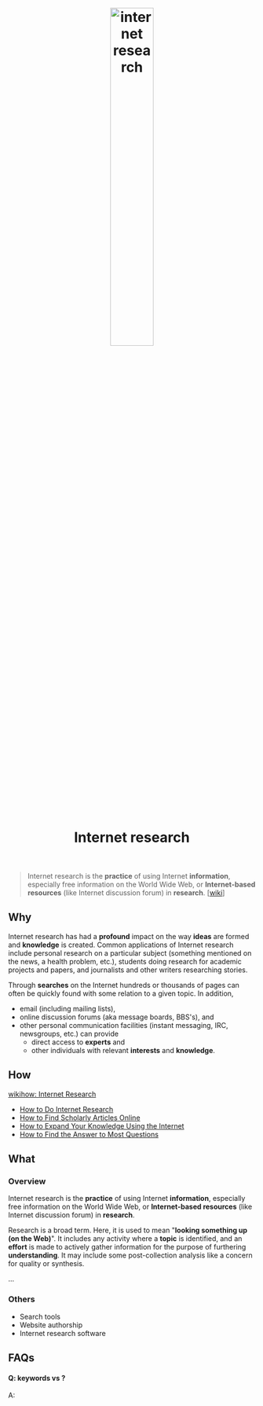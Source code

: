 <h1 align="center">
<br>
	<a href="https://www.wikiwand.com/en/Internet_research#">
  <img src="https://i.imgur.com/a7G7Y0d.png" alt="internet research" width=42%">
  </a>
  <br><br>
Internet research
  <br><br>
</h1>

> Internet research is the **practice** of using Internet **information**, especially free information on the World Wide Web, or **Internet-based resources** (like Internet discussion forum) in **research**. [[wiki](https://www.wikiwand.com/en/Internet_research#)]

## Why 

Internet research has had a **profound** impact on the way **ideas** are formed and **knowledge** is created. Common applications of Internet research include personal research on a particular subject (something mentioned on the news, a health problem, etc.), students doing research for academic projects and papers, and journalists and other writers researching stories.

Through **searches** on the Internet hundreds or thousands of pages can often be quickly found with some relation to a given topic. In addition, 

* email (including mailing lists), 
* online discussion forums (aka message boards, BBS's), and 
* other personal communication facilities (instant messaging, IRC, newsgroups, etc.) can provide 
	* direct access to **experts** and 
	* other individuals with relevant **interests** and **knowledge**.


## How

[wikihow: Internet Research](https://www.wikihow.com/Category:Internet-Research)

* [How to Do Internet Research](https://www.wikihow.com/Do-Internet-Research)
* [How to Find Scholarly Articles Online](https://www.wikihow.com/Find-Scholarly-Articles-Online)
* [How to Expand Your Knowledge Using the Internet](https://www.wikihow.com/Expand-Your-Knowledge-Using-the-Internet)
* [How to Find the Answer to Most Questions](https://www.wikihow.com/Find-the-Answer-to-Most-Questions)


## What 

### Overview

Internet research is the **practice** of using Internet **information**, especially free information on the World Wide Web, or **Internet-based resources** (like Internet discussion forum) in **research**.

Research is a broad term. Here, it is used to mean "**looking something up (on the Web)**". It includes any activity where a **topic** is identified, and an **effort** is made to actively gather information for the purpose of furthering **understanding**. It may include some post-collection analysis like a concern for quality or synthesis.

...

### Others

* Search tools
* Website authorship
* Internet research software


## FAQs

#### Q: keywords vs ?

A: 


